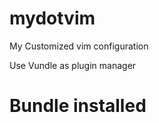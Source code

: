 mydotvim
========

My Customized vim configuration

Use Vundle as plugin manager

Bundle installed
============================

